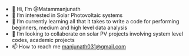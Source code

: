 - 👋 Hi, I’m @Matammanjunath
- 👀 I’m interested in Solar Photovoltaic systems 
- 🌱 I’m currently learning all that it takes to write a code for 
performing beginners, medium and high level data analysis
- 💞️ I’m looking to collaborate on solar PV projects involving system level codes, academic projects
- 📫 How to reach me manjunath031@gmail.com

<!---
Matammanjunath/Matammanjunath is a ✨ special ✨ repository because its `README.md` (this file) appears on your GitHub profile.
You can click the Preview link to take a look at your changes.
--->
